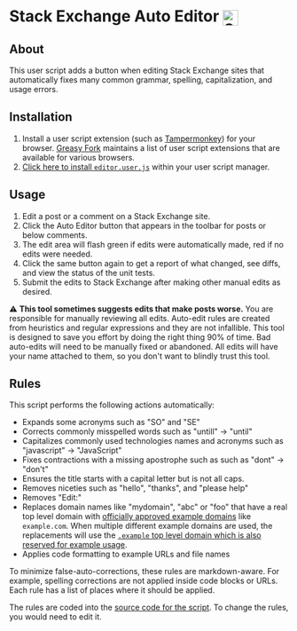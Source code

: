 # Stack Exchange Auto Editor <img alt="Stack Exchange Auto Editor Logo" src="https://i.imgur.com/79qYzkQ.png" style="width:1em;height:1em;vertical-align:sub">

## About

This user script adds a button when editing Stack Exchange sites that automatically fixes many common grammar, spelling, capitalization, and usage errors.

## Installation

1. Install a user script extension (such as [Tampermonkey](https://www.tampermonkey.net/)) for your browser. [Greasy Fork](https://greasyfork.org/en) maintains a list of user script extensions that are available for various browsers.
2. [Click here to install `editor.user.js`](https://github.com/stephenostermiller/Stack-Exchange-Auto-Editor/raw/master/editor.user.js) within your user script manager.

## Usage

1. Edit a post or a comment on a Stack Exchange site.
1. Click the Auto Editor button that appears in the toolbar for posts or below comments.
1. The edit area will flash green if edits were automatically made, red if no edits were needed.
1. Click the same button again to get a report of what changed, see diffs, and view the status of the unit tests.
1. Submit the edits to Stack Exchange after making other manual edits as desired.

⚠️ **This tool sometimes suggests edits that make posts worse.** You are responsible for manually reviewing all edits. Auto-edit rules are created from heuristics and regular expressions and they are not infallible. This tool is designed to save you effort by doing the right thing 90% of time. Bad auto-edits will need to be manually fixed or abandoned. All edits will have your name attached to them, so you don't want to blindly trust this tool.

## Rules

This script performs the following actions automatically:

 - Expands some acronyms such as "SO" and "SE"
 - Corrects commonly misspelled words such as "untill" → "until"
 - Capitalizes commonly used technologies names and acronyms such as "javascript" → "JavaScript"
 - Fixes contractions with a missing apostrophe such as  such as "dont" → "don't"
 - Ensures the title starts with a capital letter but is not all caps.
 - Removes niceties such as "hello", "thanks", and "please help"
 - Removes "Edit:"
 - Replaces domain names like "mydomain", "abc" or "foo" that have a real top level domain with [officially approved example domains](https://datatracker.ietf.org/doc/html/rfc2606#section-3) like `example.com`. When multiple different example domains are used, the replacements will use the [`.example` top level domain which is also reserved for example usage](https://datatracker.ietf.org/doc/html/rfc2606#section-2).
 - Applies code formatting to example URLs and file names

To minimize false-auto-corrections, these rules are markdown-aware. For example, spelling corrections are not applied inside code blocks or URLs. Each rule has a list of places where it should be applied.

The rules are coded into the [source code for the script](https://github.com/stephenostermiller/Stack-Exchange-Auto-Editor/blob/master/editor.user.js). To change the rules, you would need to edit it.
